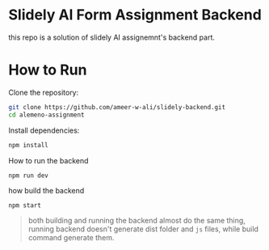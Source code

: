 # Slidely AI Form Assignment Backend

this repo is a solution of slidely AI assignemnt's backend part.

# How to Run

Clone the repository:

```sh
git clone https://github.com/ameer-w-ali/slidely-backend.git
cd alemeno-assignment
```

Install dependencies:

```sh
npm install
```

How to run the backend

```
npm run dev
```

how build the backend

```
npm start
```

> both building and running the backend almost do the same thing, running backend doesn't generate dist folder and `js` files, while build command generate them.
